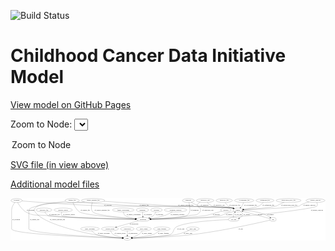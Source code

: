 <link rel='stylesheet' href="assets/style.css">
<link rel='stylesheet' href="https://unpkg.com/leaflet@1.5.1/dist/leaflet.css" integrity="sha512-xwE/Az9zrjBIphAcBb3F6JVqxf46+CDLwfLMHloNu6KEQCAWi6HcDUbeOfBIptF7tcCzusKFjFw2yuvEpDL9wQ==" crossorigin="">
<script type="text/javascript" src="https://code.jquery.com/jquery-3.2.1.min.js"></script>
<script type="text/javascript"  src="https://unpkg.com/leaflet@1.5.1/dist/leaflet.js"></script>
<script type="text/javascript" src="assets/actions.js"></script>

![Build Status](https://github.com/CBIIT/ccdi-model/actions/workflows/model-test-and-deploy.yml/badge.svg)

# Childhood Cancer Data Initiative Model

[View model on GitHub Pages](https://cbiit.github.io/ccdi-model/)



Zoom to Node: <select id="node_select">
  <option value="">Zoom to Node</option>
</select>
<div id="model"></div>

<p>
<a href="./model-desc/ccdi-model.svg">SVG file (in view above)</a>
<p>
<a href="./model-desc">Additional model files</a>
<div id='graph' style='display:off;'>
<svg width="2899pt" height="392pt"
 viewBox="0.00 0.00 2898.74 392.00" xmlns="http://www.w3.org/2000/svg" xmlns:xlink="http://www.w3.org/1999/xlink">
<g id="graph0" class="graph" transform="scale(1 1) rotate(0) translate(4 388)">
<title>Perl</title>
<polygon fill="#ffffff" stroke="transparent" points="-4,4 -4,-388 2894.7376,-388 2894.7376,4 -4,4"/>
<!-- sequencing_file -->
<g id="node1" class="node">
<title>sequencing_file</title>
<ellipse fill="none" stroke="#000000" cx="2337.9954" cy="-366" rx="83.3857" ry="18"/>
<text text-anchor="middle" x="2337.9954" y="-362.3" font-family="Times,serif" font-size="14.00" fill="#000000">sequencing_file</text>
</g>
<!-- sample -->
<g id="node28" class="node">
<title>sample</title>
<ellipse fill="none" stroke="#000000" cx="2087.9954" cy="-279" rx="44.393" ry="18"/>
<text text-anchor="middle" x="2087.9954" y="-275.3" font-family="Times,serif" font-size="14.00" fill="#000000">sample</text>
</g>
<!-- sequencing_file&#45;&gt;sample -->
<g id="edge25" class="edge">
<title>sequencing_file&#45;&gt;sample</title>
<path fill="none" stroke="#000000" d="M2322.8455,-348.142C2312.2741,-336.8665 2297.2,-322.9712 2280.9954,-315 2256.7961,-303.0961 2188.7689,-292.1533 2140.3441,-285.5318"/>
<polygon fill="#000000" stroke="#000000" points="2140.7083,-282.0493 2130.3311,-284.1856 2139.7755,-288.9869 2140.7083,-282.0493"/>
<text text-anchor="middle" x="2369.4954" y="-318.8" font-family="Times,serif" font-size="14.00" fill="#000000">of_sequencing_file</text>
</g>
<!-- medical_history -->
<g id="node2" class="node">
<title>medical_history</title>
<ellipse fill="none" stroke="#000000" cx="480.9954" cy="-279" rx="85.2851" ry="18"/>
<text text-anchor="middle" x="480.9954" y="-275.3" font-family="Times,serif" font-size="14.00" fill="#000000">medical_history</text>
</g>
<!-- participant -->
<g id="node26" class="node">
<title>participant</title>
<ellipse fill="none" stroke="#000000" cx="1215.9954" cy="-192" rx="62.2891" ry="18"/>
<text text-anchor="middle" x="1215.9954" y="-188.3" font-family="Times,serif" font-size="14.00" fill="#000000">participant</text>
</g>
<!-- medical_history&#45;&gt;participant -->
<g id="edge36" class="edge">
<title>medical_history&#45;&gt;participant</title>
<path fill="none" stroke="#000000" d="M468.4379,-260.8701C462.6171,-250.0585 458.6336,-236.7733 466.9954,-228 490.0937,-203.7648 959.8151,-195.2321 1143.3803,-192.8157"/>
<polygon fill="#000000" stroke="#000000" points="1143.5258,-196.3142 1153.4796,-192.6851 1143.4352,-189.3147 1143.5258,-196.3142"/>
<text text-anchor="middle" x="534.9954" y="-231.8" font-family="Times,serif" font-size="14.00" fill="#000000">of_medical_history</text>
</g>
<!-- methylation_array_file -->
<g id="node3" class="node">
<title>methylation_array_file</title>
<ellipse fill="none" stroke="#000000" cx="2554.9954" cy="-366" rx="115.8798" ry="18"/>
<text text-anchor="middle" x="2554.9954" y="-362.3" font-family="Times,serif" font-size="14.00" fill="#000000">methylation_array_file</text>
</g>
<!-- methylation_array_file&#45;&gt;sample -->
<g id="edge7" class="edge">
<title>methylation_array_file&#45;&gt;sample</title>
<path fill="none" stroke="#000000" d="M2513.694,-349.1232C2499.7337,-343.2558 2484.1115,-336.5105 2469.9954,-330 2456.4586,-323.7567 2454.3104,-319.1595 2439.9954,-315 2385.5616,-299.1832 2226.6739,-287.4618 2142.2254,-282.1511"/>
<polygon fill="#000000" stroke="#000000" points="2142.2577,-278.6465 2132.06,-281.5202 2141.824,-285.633 2142.2577,-278.6465"/>
<text text-anchor="middle" x="2561.4954" y="-318.8" font-family="Times,serif" font-size="14.00" fill="#000000">of_methylation_array_file</text>
</g>
<!-- consent_group -->
<g id="node4" class="node">
<title>consent_group</title>
<ellipse fill="none" stroke="#000000" cx="910.9954" cy="-105" rx="79.0865" ry="18"/>
<text text-anchor="middle" x="910.9954" y="-101.3" font-family="Times,serif" font-size="14.00" fill="#000000">consent_group</text>
</g>
<!-- study -->
<g id="node11" class="node">
<title>study</title>
<ellipse fill="none" stroke="#000000" cx="1070.9954" cy="-18" rx="36.2938" ry="18"/>
<text text-anchor="middle" x="1070.9954" y="-14.3" font-family="Times,serif" font-size="14.00" fill="#000000">study</text>
</g>
<!-- consent_group&#45;&gt;study -->
<g id="edge9" class="edge">
<title>consent_group&#45;&gt;study</title>
<path fill="none" stroke="#000000" d="M917.1358,-87.0004C921.7807,-75.9593 929.2213,-62.3787 939.9954,-54 953.5618,-43.4498 994.1331,-33.2453 1026.5679,-26.4117"/>
<polygon fill="#000000" stroke="#000000" points="1027.6776,-29.7569 1036.7682,-24.3153 1026.2683,-22.9002 1027.6776,-29.7569"/>
<text text-anchor="middle" x="1003.4954" y="-57.8" font-family="Times,serif" font-size="14.00" fill="#000000">of_consent_group</text>
</g>
<!-- synonym -->
<g id="node5" class="node">
<title>synonym</title>
<ellipse fill="none" stroke="#000000" cx="51.9954" cy="-366" rx="51.9908" ry="18"/>
<text text-anchor="middle" x="51.9954" y="-362.3" font-family="Times,serif" font-size="14.00" fill="#000000">synonym</text>
</g>
<!-- synonym&#45;&gt;study -->
<g id="edge40" class="edge">
<title>synonym&#45;&gt;study</title>
<path fill="none" stroke="#000000" d="M36.4219,-348.7467C23.0769,-332.1293 5.9954,-305.6534 5.9954,-279 5.9954,-279 5.9954,-279 5.9954,-105 5.9954,-53.1182 819.4573,-25.4703 1024.5074,-19.3252"/>
<polygon fill="#000000" stroke="#000000" points="1024.7521,-22.8196 1034.6438,-19.0241 1024.5442,-15.8226 1024.7521,-22.8196"/>
<text text-anchor="middle" x="48.4954" y="-188.3" font-family="Times,serif" font-size="14.00" fill="#000000">of_synonym</text>
</g>
<!-- synonym&#45;&gt;participant -->
<g id="edge38" class="edge">
<title>synonym&#45;&gt;participant</title>
<path fill="none" stroke="#000000" d="M61.0737,-348.2089C74.3059,-324.2323 101.2593,-282.1245 136.9954,-261 208.5166,-218.722 238.4043,-237.0242 320.9954,-228 479.7316,-210.656 959.7647,-197.9714 1143.4404,-193.6323"/>
<polygon fill="#000000" stroke="#000000" points="1143.6208,-197.1291 1153.5359,-193.3952 1143.4564,-190.1311 1143.6208,-197.1291"/>
<text text-anchor="middle" x="179.4954" y="-275.3" font-family="Times,serif" font-size="14.00" fill="#000000">of_synonym</text>
</g>
<!-- synonym&#45;&gt;sample -->
<g id="edge39" class="edge">
<title>synonym&#45;&gt;sample</title>
<path fill="none" stroke="#000000" d="M102.7683,-361.8892C228.9044,-351.8646 566.7147,-326.167 848.9954,-315 980.6853,-309.7903 1905.1311,-319.4643 2034.9954,-297 2038.7088,-296.3576 2042.5135,-295.4968 2046.2965,-294.4985"/>
<polygon fill="#000000" stroke="#000000" points="2047.5766,-297.7703 2056.1822,-291.5901 2045.6009,-291.0548 2047.5766,-297.7703"/>
<text text-anchor="middle" x="891.4954" y="-318.8" font-family="Times,serif" font-size="14.00" fill="#000000">of_synonym</text>
</g>
<!-- exposure -->
<g id="node6" class="node">
<title>exposure</title>
<ellipse fill="none" stroke="#000000" cx="1338.9954" cy="-279" rx="53.0913" ry="18"/>
<text text-anchor="middle" x="1338.9954" y="-275.3" font-family="Times,serif" font-size="14.00" fill="#000000">exposure</text>
</g>
<!-- exposure&#45;&gt;participant -->
<g id="edge19" class="edge">
<title>exposure&#45;&gt;participant</title>
<path fill="none" stroke="#000000" d="M1333.1176,-260.8418C1328.794,-250.0196 1321.9259,-236.7332 1311.9954,-228 1301.4547,-218.7302 1288.2984,-211.7553 1275.1382,-206.5411"/>
<polygon fill="#000000" stroke="#000000" points="1276.186,-203.1976 1265.5922,-203.0479 1273.7804,-209.7713 1276.186,-203.1976"/>
<text text-anchor="middle" x="1367.4954" y="-231.8" font-family="Times,serif" font-size="14.00" fill="#000000">of_exposure</text>
</g>
<!-- pdx -->
<g id="node7" class="node">
<title>pdx</title>
<ellipse fill="none" stroke="#000000" cx="2411.9954" cy="-192" rx="27.8951" ry="18"/>
<text text-anchor="middle" x="2411.9954" y="-188.3" font-family="Times,serif" font-size="14.00" fill="#000000">pdx</text>
</g>
<!-- pdx&#45;&gt;study -->
<g id="edge10" class="edge">
<title>pdx&#45;&gt;study</title>
<path fill="none" stroke="#000000" d="M2385.6712,-185.7554C2291.1516,-163.6055 1959.7745,-88.2962 1681.9954,-54 1472.4717,-28.131 1220.1563,-20.732 1117.6654,-18.7155"/>
<polygon fill="#000000" stroke="#000000" points="1117.708,-15.2158 1107.6437,-18.5263 1117.5758,-22.2146 1117.708,-15.2158"/>
<text text-anchor="middle" x="2114.9954" y="-101.3" font-family="Times,serif" font-size="14.00" fill="#000000">of_pdx</text>
</g>
<!-- pdx&#45;&gt;sample -->
<g id="edge11" class="edge">
<title>pdx&#45;&gt;sample</title>
<path fill="none" stroke="#000000" d="M2385.9393,-198.9965C2331.3181,-213.6633 2204.166,-247.806 2134.9401,-266.3945"/>
<polygon fill="#000000" stroke="#000000" points="2133.9125,-263.0463 2125.1623,-269.02 2135.7279,-269.8069 2133.9125,-263.0463"/>
<text text-anchor="middle" x="2292.9954" y="-231.8" font-family="Times,serif" font-size="14.00" fill="#000000">of_pdx</text>
</g>
<!-- treatment_response -->
<g id="node8" class="node">
<title>treatment_response</title>
<ellipse fill="none" stroke="#000000" cx="1514.9954" cy="-279" rx="104.7816" ry="18"/>
<text text-anchor="middle" x="1514.9954" y="-275.3" font-family="Times,serif" font-size="14.00" fill="#000000">treatment_response</text>
</g>
<!-- treatment_response&#45;&gt;participant -->
<g id="edge37" class="edge">
<title>treatment_response&#45;&gt;participant</title>
<path fill="none" stroke="#000000" d="M1486.2317,-261.4711C1466.7629,-250.3346 1440.1099,-236.4704 1414.9954,-228 1373.0041,-213.8375 1324.0439,-204.8891 1285.1948,-199.456"/>
<polygon fill="#000000" stroke="#000000" points="1285.4131,-195.9538 1275.0344,-198.0825 1284.4753,-202.8907 1285.4131,-195.9538"/>
<text text-anchor="middle" x="1532.9954" y="-231.8" font-family="Times,serif" font-size="14.00" fill="#000000">of_treatment_response</text>
</g>
<!-- study_personnel -->
<g id="node9" class="node">
<title>study_personnel</title>
<ellipse fill="none" stroke="#000000" cx="726.9954" cy="-105" rx="87.1846" ry="18"/>
<text text-anchor="middle" x="726.9954" y="-101.3" font-family="Times,serif" font-size="14.00" fill="#000000">study_personnel</text>
</g>
<!-- study_personnel&#45;&gt;study -->
<g id="edge14" class="edge">
<title>study_personnel&#45;&gt;study</title>
<path fill="none" stroke="#000000" d="M742.3203,-86.8246C753.0388,-75.4152 768.3688,-61.4897 784.9954,-54 826.7144,-35.207 954.7604,-24.8935 1024.5187,-20.5344"/>
<polygon fill="#000000" stroke="#000000" points="1025.0126,-24.0109 1034.7814,-19.9098 1024.5873,-17.0238 1025.0126,-24.0109"/>
<text text-anchor="middle" x="854.4954" y="-57.8" font-family="Times,serif" font-size="14.00" fill="#000000">of_study_personnel</text>
</g>
<!-- generic_file -->
<g id="node10" class="node">
<title>generic_file</title>
<ellipse fill="none" stroke="#000000" cx="563.9954" cy="-366" rx="65.7887" ry="18"/>
<text text-anchor="middle" x="563.9954" y="-362.3" font-family="Times,serif" font-size="14.00" fill="#000000">generic_file</text>
</g>
<!-- generic_file&#45;&gt;study -->
<g id="edge4" class="edge">
<title>generic_file&#45;&gt;study</title>
<path fill="none" stroke="#000000" d="M503.3959,-359.0018C391.7769,-345.2856 164.9954,-313.2085 164.9954,-279 164.9954,-279 164.9954,-279 164.9954,-105 164.9954,-61.3803 839.2062,-28.2754 1024.4142,-20.0043"/>
<polygon fill="#000000" stroke="#000000" points="1024.8039,-23.4906 1034.639,-19.5508 1024.4937,-16.4974 1024.8039,-23.4906"/>
<text text-anchor="middle" x="217.9954" y="-188.3" font-family="Times,serif" font-size="14.00" fill="#000000">of_generic_file</text>
</g>
<!-- generic_file&#45;&gt;participant -->
<g id="edge6" class="edge">
<title>generic_file&#45;&gt;participant</title>
<path fill="none" stroke="#000000" d="M570.3332,-347.9438C579.6971,-324.0621 599.5868,-282.4931 630.9954,-261 672.6687,-232.4827 998.2577,-206.8968 1144.8618,-196.6939"/>
<polygon fill="#000000" stroke="#000000" points="1145.3668,-200.1674 1155.1016,-195.986 1144.884,-193.1841 1145.3668,-200.1674"/>
<text text-anchor="middle" x="683.9954" y="-275.3" font-family="Times,serif" font-size="14.00" fill="#000000">of_generic_file</text>
</g>
<!-- generic_file&#45;&gt;sample -->
<g id="edge5" class="edge">
<title>generic_file&#45;&gt;sample</title>
<path fill="none" stroke="#000000" d="M610.7227,-353.3107C619.7174,-351.2448 629.1056,-349.3445 637.9954,-348 645.3563,-346.8867 1165.557,-315.3069 1172.9954,-315 1268.7126,-311.0502 1940.6456,-313.5981 2034.9954,-297 2038.707,-296.3471 2042.5103,-295.4788 2046.2925,-294.4756"/>
<polygon fill="#000000" stroke="#000000" points="2047.5759,-297.7462 2056.1769,-291.5596 2045.5952,-291.0322 2047.5759,-297.7462"/>
<text text-anchor="middle" x="1225.9954" y="-318.8" font-family="Times,serif" font-size="14.00" fill="#000000">of_generic_file</text>
</g>
<!-- publication -->
<g id="node12" class="node">
<title>publication</title>
<ellipse fill="none" stroke="#000000" cx="1070.9954" cy="-105" rx="63.0888" ry="18"/>
<text text-anchor="middle" x="1070.9954" y="-101.3" font-family="Times,serif" font-size="14.00" fill="#000000">publication</text>
</g>
<!-- publication&#45;&gt;study -->
<g id="edge12" class="edge">
<title>publication&#45;&gt;study</title>
<path fill="none" stroke="#000000" d="M1070.9954,-86.9735C1070.9954,-75.1918 1070.9954,-59.5607 1070.9954,-46.1581"/>
<polygon fill="#000000" stroke="#000000" points="1074.4955,-46.0033 1070.9954,-36.0034 1067.4955,-46.0034 1074.4955,-46.0033"/>
<text text-anchor="middle" x="1121.9954" y="-57.8" font-family="Times,serif" font-size="14.00" fill="#000000">of_publication</text>
</g>
<!-- pathology_file -->
<g id="node13" class="node">
<title>pathology_file</title>
<ellipse fill="none" stroke="#000000" cx="1962.9954" cy="-366" rx="76.0865" ry="18"/>
<text text-anchor="middle" x="1962.9954" y="-362.3" font-family="Times,serif" font-size="14.00" fill="#000000">pathology_file</text>
</g>
<!-- pathology_file&#45;&gt;sample -->
<g id="edge21" class="edge">
<title>pathology_file&#45;&gt;sample</title>
<path fill="none" stroke="#000000" d="M1972.2609,-347.9499C1978.5634,-337.1683 1987.7843,-323.8866 1998.9954,-315 2006.6146,-308.9605 2025.7729,-300.9492 2044.3707,-294.0175"/>
<polygon fill="#000000" stroke="#000000" points="2045.7888,-297.2257 2053.981,-290.5072 2043.3871,-290.6506 2045.7888,-297.2257"/>
<text text-anchor="middle" x="2059.9954" y="-318.8" font-family="Times,serif" font-size="14.00" fill="#000000">of_pathology_file</text>
</g>
<!-- family_relationship -->
<g id="node14" class="node">
<title>family_relationship</title>
<ellipse fill="none" stroke="#000000" cx="1033.9954" cy="-279" rx="100.1823" ry="18"/>
<text text-anchor="middle" x="1033.9954" y="-275.3" font-family="Times,serif" font-size="14.00" fill="#000000">family_relationship</text>
</g>
<!-- family_relationship&#45;&gt;participant -->
<g id="edge17" class="edge">
<title>family_relationship&#45;&gt;participant</title>
<path fill="none" stroke="#000000" d="M1035.2547,-260.5095C1036.98,-249.5622 1040.9512,-236.2611 1049.9954,-228 1064.3863,-214.8551 1108.1752,-205.6867 1147.1654,-199.8929"/>
<polygon fill="#000000" stroke="#000000" points="1148.0741,-203.2987 1157.4788,-198.4201 1147.0844,-196.369 1148.0741,-203.2987"/>
<text text-anchor="middle" x="1129.4954" y="-231.8" font-family="Times,serif" font-size="14.00" fill="#000000">of_family_relationship</text>
</g>
<!-- study_admin -->
<g id="node15" class="node">
<title>study_admin</title>
<ellipse fill="none" stroke="#000000" cx="1221.9954" cy="-105" rx="70.3881" ry="18"/>
<text text-anchor="middle" x="1221.9954" y="-101.3" font-family="Times,serif" font-size="14.00" fill="#000000">study_admin</text>
</g>
<!-- study_admin&#45;&gt;study -->
<g id="edge8" class="edge">
<title>study_admin&#45;&gt;study</title>
<path fill="none" stroke="#000000" d="M1209.6804,-86.7768C1201.5264,-75.9301 1189.9677,-62.6408 1176.9954,-54 1158.3149,-41.5569 1134.9163,-33.0141 1114.8584,-27.3849"/>
<polygon fill="#000000" stroke="#000000" points="1115.5799,-23.9554 1105.0169,-24.7765 1113.7864,-30.7217 1115.5799,-23.9554"/>
<text text-anchor="middle" x="1250.4954" y="-57.8" font-family="Times,serif" font-size="14.00" fill="#000000">of_study_admin</text>
</g>
<!-- study_funding -->
<g id="node16" class="node">
<title>study_funding</title>
<ellipse fill="none" stroke="#000000" cx="1387.9954" cy="-105" rx="77.1866" ry="18"/>
<text text-anchor="middle" x="1387.9954" y="-101.3" font-family="Times,serif" font-size="14.00" fill="#000000">study_funding</text>
</g>
<!-- study_funding&#45;&gt;study -->
<g id="edge29" class="edge">
<title>study_funding&#45;&gt;study</title>
<path fill="none" stroke="#000000" d="M1367.1628,-87.5422C1352.4114,-76.1384 1331.6498,-61.9386 1310.9954,-54 1276.492,-40.7386 1176.5378,-28.7438 1117.0633,-22.5095"/>
<polygon fill="#000000" stroke="#000000" points="1117.1181,-18.9966 1106.8112,-21.4498 1116.3983,-25.9595 1117.1181,-18.9966"/>
<text text-anchor="middle" x="1402.9954" y="-57.8" font-family="Times,serif" font-size="14.00" fill="#000000">of_study_funding</text>
</g>
<!-- treatment -->
<g id="node17" class="node">
<title>treatment</title>
<ellipse fill="none" stroke="#000000" cx="1209.9954" cy="-279" rx="57.6901" ry="18"/>
<text text-anchor="middle" x="1209.9954" y="-275.3" font-family="Times,serif" font-size="14.00" fill="#000000">treatment</text>
</g>
<!-- treatment&#45;&gt;participant -->
<g id="edge18" class="edge">
<title>treatment&#45;&gt;participant</title>
<path fill="none" stroke="#000000" d="M1211.2386,-260.9735C1212.0511,-249.1918 1213.1291,-233.5607 1214.0535,-220.1581"/>
<polygon fill="#000000" stroke="#000000" points="1217.5574,-220.2205 1214.7538,-210.0034 1210.574,-219.7388 1217.5574,-220.2205"/>
<text text-anchor="middle" x="1260.9954" y="-231.8" font-family="Times,serif" font-size="14.00" fill="#000000">of_treatment</text>
</g>
<!-- cell_line -->
<g id="node18" class="node">
<title>cell_line</title>
<ellipse fill="none" stroke="#000000" cx="2049.9954" cy="-192" rx="49.2915" ry="18"/>
<text text-anchor="middle" x="2049.9954" y="-188.3" font-family="Times,serif" font-size="14.00" fill="#000000">cell_line</text>
</g>
<!-- cell_line&#45;&gt;study -->
<g id="edge15" class="edge">
<title>cell_line&#45;&gt;study</title>
<path fill="none" stroke="#000000" d="M2000.7736,-190.2674C1885.9628,-185.4847 1604.0442,-169.2409 1522.9954,-123 1489.1716,-103.7025 1503.1982,-72.6176 1468.9954,-54 1438.7531,-37.5382 1216.0841,-24.9593 1117.6107,-20.1402"/>
<polygon fill="#000000" stroke="#000000" points="1117.5137,-16.6315 1107.3564,-19.6445 1117.1757,-23.6234 1117.5137,-16.6315"/>
<text text-anchor="middle" x="1563.4954" y="-101.3" font-family="Times,serif" font-size="14.00" fill="#000000">of_cell_line</text>
</g>
<!-- cell_line&#45;&gt;sample -->
<g id="edge16" class="edge">
<title>cell_line&#45;&gt;sample</title>
<path fill="none" stroke="#000000" d="M2047.0713,-210.1785C2046.2426,-220.2489 2046.5542,-232.7635 2050.9954,-243 2052.9863,-247.5889 2055.8678,-251.888 2059.1569,-255.8056"/>
<polygon fill="#000000" stroke="#000000" points="2056.8784,-258.4864 2066.326,-263.2816 2061.9308,-253.6414 2056.8784,-258.4864"/>
<text text-anchor="middle" x="2091.4954" y="-231.8" font-family="Times,serif" font-size="14.00" fill="#000000">of_cell_line</text>
</g>
<!-- cytogenomic_file -->
<g id="node19" class="node">
<title>cytogenomic_file</title>
<ellipse fill="none" stroke="#000000" cx="2146.9954" cy="-366" rx="89.8845" ry="18"/>
<text text-anchor="middle" x="2146.9954" y="-362.3" font-family="Times,serif" font-size="14.00" fill="#000000">cytogenomic_file</text>
</g>
<!-- cytogenomic_file&#45;&gt;sample -->
<g id="edge13" class="edge">
<title>cytogenomic_file&#45;&gt;sample</title>
<path fill="none" stroke="#000000" d="M2141.0695,-347.6432C2137.3248,-337.517 2131.8876,-325.006 2124.9954,-315 2122.0212,-310.6822 2118.4742,-306.4578 2114.7715,-302.5097"/>
<polygon fill="#000000" stroke="#000000" points="2117.1144,-299.9028 2107.5688,-295.3059 2112.1643,-304.8522 2117.1144,-299.9028"/>
<text text-anchor="middle" x="2205.4954" y="-318.8" font-family="Times,serif" font-size="14.00" fill="#000000">of_cytogenomic_file</text>
</g>
<!-- study_arm -->
<g id="node20" class="node">
<title>study_arm</title>
<ellipse fill="none" stroke="#000000" cx="1672.9954" cy="-105" rx="59.5901" ry="18"/>
<text text-anchor="middle" x="1672.9954" y="-101.3" font-family="Times,serif" font-size="14.00" fill="#000000">study_arm</text>
</g>
<!-- study_arm&#45;&gt;study -->
<g id="edge28" class="edge">
<title>study_arm&#45;&gt;study</title>
<path fill="none" stroke="#000000" d="M1638.8555,-90.1501C1609.9211,-78.2609 1567.0267,-62.2544 1527.9954,-54 1450.5368,-37.6189 1217.4428,-24.9555 1117.414,-20.1256"/>
<polygon fill="#000000" stroke="#000000" points="1117.4627,-16.624 1107.3069,-19.6424 1117.1283,-23.616 1117.4627,-16.624"/>
<text text-anchor="middle" x="1629.4954" y="-57.8" font-family="Times,serif" font-size="14.00" fill="#000000">of_study_arm</text>
</g>
<!-- clinical_measure_file -->
<g id="node21" class="node">
<title>clinical_measure_file</title>
<ellipse fill="none" stroke="#000000" cx="755.9954" cy="-366" rx="108.5808" ry="18"/>
<text text-anchor="middle" x="755.9954" y="-362.3" font-family="Times,serif" font-size="14.00" fill="#000000">clinical_measure_file</text>
</g>
<!-- clinical_measure_file&#45;&gt;study -->
<g id="edge3" class="edge">
<title>clinical_measure_file&#45;&gt;study</title>
<path fill="none" stroke="#000000" d="M677.3751,-353.5629C664.5574,-351.6336 651.414,-349.7143 638.9954,-348 546.5152,-335.234 283.8723,-366.9057 221.9954,-297 211.3906,-285.0192 213.1698,-274.3457 221.9954,-261 292.4265,-154.4969 632.4743,-77.4077 757.9954,-54 851.7784,-36.5109 963.0553,-26.1425 1024.4594,-21.3099"/>
<polygon fill="#000000" stroke="#000000" points="1024.9018,-24.7863 1034.6025,-20.5265 1024.3627,-17.8071 1024.9018,-24.7863"/>
<text text-anchor="middle" x="427.9954" y="-188.3" font-family="Times,serif" font-size="14.00" fill="#000000">of_clinical_measure_file</text>
</g>
<!-- clinical_measure_file&#45;&gt;participant -->
<g id="edge1" class="edge">
<title>clinical_measure_file&#45;&gt;participant</title>
<path fill="none" stroke="#000000" d="M748.8921,-347.9803C741.1088,-324.9045 732.2772,-285.0345 752.9954,-261 778.2527,-231.6997 1022.0484,-207.8157 1145.3399,-197.4988"/>
<polygon fill="#000000" stroke="#000000" points="1145.7681,-200.9754 1155.4447,-196.6611 1145.1897,-193.9994 1145.7681,-200.9754"/>
<text text-anchor="middle" x="838.9954" y="-275.3" font-family="Times,serif" font-size="14.00" fill="#000000">of_clinical_measure_file</text>
</g>
<!-- clinical_measure_file&#45;&gt;sample -->
<g id="edge2" class="edge">
<title>clinical_measure_file&#45;&gt;sample</title>
<path fill="none" stroke="#000000" d="M856.0021,-358.9593C1033.3096,-346.5419 1396.0445,-321.4506 1522.9954,-315 1636.6968,-309.2226 1923.0127,-317.5245 2034.9954,-297 2038.6515,-296.3299 2042.3982,-295.4582 2046.1269,-294.4601"/>
<polygon fill="#000000" stroke="#000000" points="2047.2839,-297.7678 2055.8801,-291.5746 2045.298,-291.0554 2047.2839,-297.7678"/>
<text text-anchor="middle" x="1608.9954" y="-318.8" font-family="Times,serif" font-size="14.00" fill="#000000">of_clinical_measure_file</text>
</g>
<!-- diagnosis -->
<g id="node22" class="node">
<title>diagnosis</title>
<ellipse fill="none" stroke="#000000" cx="1632.9954" cy="-366" rx="54.6905" ry="18"/>
<text text-anchor="middle" x="1632.9954" y="-362.3" font-family="Times,serif" font-size="14.00" fill="#000000">diagnosis</text>
</g>
<!-- diagnosis&#45;&gt;participant -->
<g id="edge33" class="edge">
<title>diagnosis&#45;&gt;participant</title>
<path fill="none" stroke="#000000" d="M1638.4522,-347.8491C1639.9052,-342.1864 1641.2712,-335.8826 1641.9954,-330 1647.6617,-283.9717 1655.5637,-257.7592 1619.9954,-228 1595.2092,-207.262 1398.2204,-197.754 1288.7486,-194.0342"/>
<polygon fill="#000000" stroke="#000000" points="1288.5471,-190.5257 1278.4365,-193.6921 1288.3149,-197.5218 1288.5471,-190.5257"/>
<text text-anchor="middle" x="1691.4954" y="-275.3" font-family="Times,serif" font-size="14.00" fill="#000000">of_diagnosis</text>
</g>
<!-- diagnosis&#45;&gt;sample -->
<g id="edge32" class="edge">
<title>diagnosis&#45;&gt;sample</title>
<path fill="none" stroke="#000000" d="M1658.3753,-349.9948C1678.7733,-338.0289 1708.608,-322.4948 1736.9954,-315 1865.2853,-281.1292 1904.7952,-322.5623 2034.9954,-297 2038.6427,-296.2839 2042.3833,-295.38 2046.1079,-294.3603"/>
<polygon fill="#000000" stroke="#000000" points="2047.2797,-297.663 2055.8546,-291.4404 2045.2708,-290.9575 2047.2797,-297.663"/>
<text text-anchor="middle" x="1781.4954" y="-318.8" font-family="Times,serif" font-size="14.00" fill="#000000">of_diagnosis</text>
</g>
<!-- genetic_analysis -->
<g id="node23" class="node">
<title>genetic_analysis</title>
<ellipse fill="none" stroke="#000000" cx="2802.9954" cy="-366" rx="87.9851" ry="18"/>
<text text-anchor="middle" x="2802.9954" y="-362.3" font-family="Times,serif" font-size="14.00" fill="#000000">genetic_analysis</text>
</g>
<!-- genetic_analysis&#45;&gt;participant -->
<g id="edge27" class="edge">
<title>genetic_analysis&#45;&gt;participant</title>
<path fill="none" stroke="#000000" d="M2814.7493,-348.1115C2820.1896,-337.3907 2823.8926,-324.1163 2815.9954,-315 2793.7977,-289.3758 2245.7613,-231.0333 2211.9954,-228 2032.6366,-211.8877 1486.4786,-198.1768 1288.5781,-193.6142"/>
<polygon fill="#000000" stroke="#000000" points="1288.3716,-190.1087 1278.2938,-193.3781 1288.2108,-197.1068 1288.3716,-190.1087"/>
<text text-anchor="middle" x="2816.9954" y="-275.3" font-family="Times,serif" font-size="14.00" fill="#000000">of_genetic_analysis</text>
</g>
<!-- genetic_analysis&#45;&gt;sample -->
<g id="edge26" class="edge">
<title>genetic_analysis&#45;&gt;sample</title>
<path fill="none" stroke="#000000" d="M2742.5504,-352.8479C2721.0355,-347.1375 2696.9587,-339.5397 2675.9954,-330 2664.8874,-324.9451 2664.5769,-318.8479 2652.9954,-315 2605.4303,-299.197 2274.9668,-285.7221 2142.6186,-280.898"/>
<polygon fill="#000000" stroke="#000000" points="2142.4316,-277.389 2132.3116,-280.5252 2142.1785,-284.3845 2142.4316,-277.389"/>
<text text-anchor="middle" x="2745.9954" y="-318.8" font-family="Times,serif" font-size="14.00" fill="#000000">of_genetic_analysis</text>
</g>
<!-- survival -->
<g id="node24" class="node">
<title>survival</title>
<ellipse fill="none" stroke="#000000" cx="1977.9954" cy="-279" rx="48.1917" ry="18"/>
<text text-anchor="middle" x="1977.9954" y="-275.3" font-family="Times,serif" font-size="14.00" fill="#000000">survival</text>
</g>
<!-- survival&#45;&gt;participant -->
<g id="edge31" class="edge">
<title>survival&#45;&gt;participant</title>
<path fill="none" stroke="#000000" d="M1939.9886,-267.8596C1932.0663,-265.5673 1923.7635,-263.1868 1915.9954,-261 1902.5813,-257.2239 1808.7435,-230.2776 1794.9954,-228 1699.489,-212.1779 1420.9146,-199.8178 1288.0775,-194.6425"/>
<polygon fill="#000000" stroke="#000000" points="1288.1258,-191.1419 1277.998,-194.2527 1287.8552,-198.1367 1288.1258,-191.1419"/>
<text text-anchor="middle" x="1889.4954" y="-231.8" font-family="Times,serif" font-size="14.00" fill="#000000">of_survival</text>
</g>
<!-- radiology_file -->
<g id="node25" class="node">
<title>radiology_file</title>
<ellipse fill="none" stroke="#000000" cx="303.9954" cy="-279" rx="73.387" ry="18"/>
<text text-anchor="middle" x="303.9954" y="-275.3" font-family="Times,serif" font-size="14.00" fill="#000000">radiology_file</text>
</g>
<!-- radiology_file&#45;&gt;participant -->
<g id="edge30" class="edge">
<title>radiology_file&#45;&gt;participant</title>
<path fill="none" stroke="#000000" d="M311.8519,-261.0287C317.9789,-249.3957 327.6913,-235.1329 340.9954,-228 376.0823,-209.1883 939.648,-197.0579 1143.2984,-193.2706"/>
<polygon fill="#000000" stroke="#000000" points="1143.6562,-196.7647 1153.5899,-193.0806 1143.527,-189.7659 1143.6562,-196.7647"/>
<text text-anchor="middle" x="399.9954" y="-231.8" font-family="Times,serif" font-size="14.00" fill="#000000">of_radiology_file</text>
</g>
<!-- participant&#45;&gt;consent_group -->
<g id="edge20" class="edge">
<title>participant&#45;&gt;consent_group</title>
<path fill="none" stroke="#000000" d="M1171.3191,-179.2563C1118.2167,-164.109 1029.4028,-138.7752 970.5113,-121.9767"/>
<polygon fill="#000000" stroke="#000000" points="971.1802,-118.5279 960.6036,-119.1506 969.26,-125.2594 971.1802,-118.5279"/>
<text text-anchor="middle" x="1132.4954" y="-144.8" font-family="Times,serif" font-size="14.00" fill="#000000">of_participant</text>
</g>
<!-- laboratory_test -->
<g id="node27" class="node">
<title>laboratory_test</title>
<ellipse fill="none" stroke="#000000" cx="1786.9954" cy="-366" rx="81.7856" ry="18"/>
<text text-anchor="middle" x="1786.9954" y="-362.3" font-family="Times,serif" font-size="14.00" fill="#000000">laboratory_test</text>
</g>
<!-- laboratory_test&#45;&gt;participant -->
<g id="edge34" class="edge">
<title>laboratory_test&#45;&gt;participant</title>
<path fill="none" stroke="#000000" d="M1740.2236,-350.9861C1730.9933,-345.8182 1722.4765,-338.9824 1716.9954,-330 1713.5228,-324.3092 1714.0754,-320.9932 1716.9954,-315 1722.6809,-303.3309 1734.3099,-308.6691 1739.9954,-297 1747.0034,-282.6164 1749.3309,-273.9942 1739.9954,-261 1713.1799,-223.6754 1686.9958,-237.3358 1641.9954,-228 1576.2346,-214.3573 1390.5576,-202.0125 1287.3726,-195.9485"/>
<polygon fill="#000000" stroke="#000000" points="1287.5332,-192.452 1277.3464,-195.3638 1287.1256,-199.4401 1287.5332,-192.452"/>
<text text-anchor="middle" x="1812.4954" y="-275.3" font-family="Times,serif" font-size="14.00" fill="#000000">of_laboratory_test</text>
</g>
<!-- laboratory_test&#45;&gt;sample -->
<g id="edge35" class="edge">
<title>laboratory_test&#45;&gt;sample</title>
<path fill="none" stroke="#000000" d="M1806.3277,-348.2682C1821.0721,-335.1546 1840.4241,-318.9204 1849.9954,-315 1926.4416,-283.6875 1954.2378,-314.3984 2034.9954,-297 2038.5785,-296.2281 2042.2564,-295.2928 2045.9232,-294.2592"/>
<polygon fill="#000000" stroke="#000000" points="2046.9819,-297.5956 2055.5312,-291.3378 2044.9455,-290.8983 2046.9819,-297.5956"/>
<text text-anchor="middle" x="1915.4954" y="-318.8" font-family="Times,serif" font-size="14.00" fill="#000000">of_laboratory_test</text>
</g>
<!-- sample&#45;&gt;pdx -->
<g id="edge24" class="edge">
<title>sample&#45;&gt;pdx</title>
<path fill="none" stroke="#000000" d="M2132.055,-276.8721C2179.7599,-273.5027 2257.5349,-264.8829 2320.9954,-243 2343.5941,-235.2074 2367.0805,-221.8927 2384.5316,-210.8218"/>
<polygon fill="#000000" stroke="#000000" points="2386.589,-213.6591 2393.0706,-205.2781 2382.7773,-207.7878 2386.589,-213.6591"/>
<text text-anchor="middle" x="2388.4954" y="-231.8" font-family="Times,serif" font-size="14.00" fill="#000000">of_sample</text>
</g>
<!-- sample&#45;&gt;cell_line -->
<g id="edge23" class="edge">
<title>sample&#45;&gt;cell_line</title>
<path fill="none" stroke="#000000" d="M2114.2877,-264.2306C2128.1068,-254.478 2140.5639,-241.1197 2131.9954,-228 2125.0858,-217.4204 2114.2987,-209.9298 2102.7924,-204.6333"/>
<polygon fill="#000000" stroke="#000000" points="2104.0525,-201.3674 2093.4709,-200.8388 2101.4133,-207.8508 2104.0525,-201.3674"/>
<text text-anchor="middle" x="2171.4954" y="-231.8" font-family="Times,serif" font-size="14.00" fill="#000000">of_sample</text>
</g>
<!-- sample&#45;&gt;participant -->
<g id="edge22" class="edge">
<title>sample&#45;&gt;participant</title>
<path fill="none" stroke="#000000" d="M2054.1544,-267.2076C2047.8077,-265.0811 2041.2139,-262.9289 2034.9954,-261 2006.7739,-252.2458 1999.0372,-252.3136 1970.9954,-243 1953.3709,-237.1463 1950.1636,-231.8478 1931.9954,-228 1810.839,-202.3404 1445.3713,-194.8199 1288.6453,-192.7431"/>
<polygon fill="#000000" stroke="#000000" points="1288.673,-189.2432 1278.6287,-192.614 1288.5827,-196.2426 1288.673,-189.2432"/>
<text text-anchor="middle" x="2007.4954" y="-231.8" font-family="Times,serif" font-size="14.00" fill="#000000">of_sample</text>
</g>
</g>
</svg>
</div>
